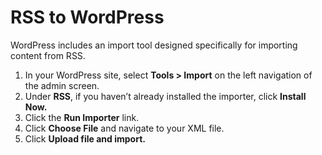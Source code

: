 # RSS to WordPress

WordPress includes an import tool designed specifically for importing content from RSS.

1. In your WordPress site, select **Tools > Import** on the left navigation of the admin screen.
2. Under **RSS**, if you haven’t already installed the importer, click **Install Now.**
3. Click the **Run Importer** link.
4. Click **Choose File** and navigate to your XML file.
5. Click **Upload file and import.**